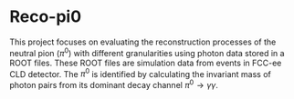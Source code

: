 # Reco-pi0
This project focuses on evaluating the reconstruction processes of the neutral pion ($\pi^0$) with different granularities using photon data stored in a ROOT files. These ROOT files are simulation data from events in FCC-ee CLD detector. The $\pi^0$ is identified by calculating the invariant mass of photon pairs from its dominant decay channel $\pi^0 \rightarrow \gamma \gamma$.
